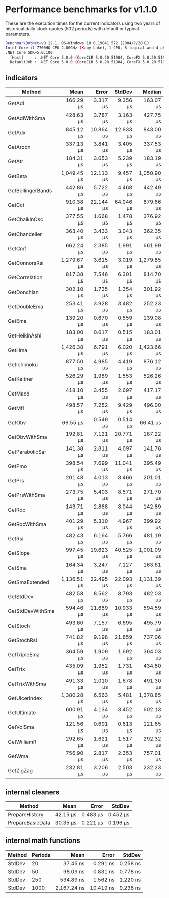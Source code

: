 # Performance benchmarks for v1.1.0

These are the execution times for the current indicators using two years of historical daily stock quotes (502 periods) with default or typical parameters.

``` bash
BenchmarkDotNet=v0.12.1, OS=Windows 10.0.19041.572 (2004/?/20H1)
Intel Core i7-7700HQ CPU 2.80GHz (Kaby Lake), 1 CPU, 8 logical and 4 physical cores
.NET Core SDK=5.0.100
  [Host]     : .NET Core 5.0.0 (CoreCLR 5.0.20.51904, CoreFX 5.0.20.51904), X64 RyuJIT
  DefaultJob : .NET Core 5.0.0 (CoreCLR 5.0.20.51904, CoreFX 5.0.20.51904), X64 RyuJIT
```

## indicators

|             Method |        Mean |     Error |    StdDev |      Median |
|------------------- |------------:|----------:|----------:|------------:|
|             GetAdl |   166.29 μs |  3.317 μs |  9.356 μs |   163.07 μs |
|      GetAdlWithSma |   428.63 μs |  3.787 μs |  3.163 μs |   427.75 μs |
|             GetAdx |   845.12 μs | 10.864 μs | 12.933 μs |   843.00 μs |
|           GetAroon |   337.13 μs |  3.841 μs |  3.405 μs |   337.53 μs |
|             GetAtr |   184.31 μs |  3.653 μs |  5.239 μs |   183.19 μs |
|            GetBeta | 1,049.45 μs | 12.113 μs |  9.457 μs | 1,050.90 μs |
|  GetBollingerBands |   442.86 μs |  5.722 μs |  4.468 μs |   442.49 μs |
|             GetCci |   910.38 μs | 22.144 μs | 64.946 μs |   879.66 μs |
|      GetChaikinOsc |   377.55 μs |  1.668 μs |  1.478 μs |   376.92 μs |
|      GetChandelier |   363.40 μs |  3.433 μs |  3.043 μs |   362.35 μs |
|             GetCmf |   662.24 μs |  2.385 μs |  1.991 μs |   661.99 μs |
|      GetConnorsRsi | 1,279.67 μs |  3.615 μs |  3.019 μs | 1,279.85 μs |
|     GetCorrelation |   817.38 μs |  7.546 μs |  6.301 μs |   814.70 μs |
|        GetDonchian |   302.10 μs |  1.735 μs |  1.354 μs |   301.92 μs |
|       GetDoubleEma |   253.41 μs |  3.928 μs |  3.482 μs |   252.23 μs |
|             GetEma |   139.20 μs |  0.670 μs |  0.559 μs |   139.08 μs |
|      GetHeikinAshi |   183.00 μs |  0.617 μs |  0.515 μs |   183.01 μs |
|             GetHma | 1,426.38 μs |  6.791 μs |  6.020 μs | 1,423.66 μs |
|        GetIchimoku |   877.50 μs |  4.985 μs |  4.419 μs |   876.12 μs |
|         GetKeltner |   526.29 μs |  1.989 μs |  1.553 μs |   526.26 μs |
|            GetMacd |   418.10 μs |  3.455 μs |  2.697 μs |   417.17 μs |
|             GetMfi |   498.57 μs |  7.252 μs |  9.429 μs |   496.00 μs |
|             GetObv |    66.55 μs |  0.549 μs |  0.514 μs |    66.41 μs |
|      GetObvWithSma |   192.81 μs |  7.121 μs | 20.771 μs |   187.22 μs |
|    GetParabolicSar |   141.38 μs |  2.811 μs |  4.697 μs |   141.78 μs |
|             GetPmo |   398.54 μs |  7.699 μs | 11.041 μs |   395.49 μs |
|             GetPrs |   201.48 μs |  4.013 μs |  8.466 μs |   201.01 μs |
|      GetPrsWithSma |   273.75 μs |  5.403 μs |  8.571 μs |   271.70 μs |
|             GetRoc |   143.71 μs |  2.868 μs |  8.044 μs |   142.89 μs |
|      GetRocWithSma |   401.29 μs |  5.310 μs |  4.967 μs |   399.92 μs |
|             GetRsi |   482.43 μs |  6.164 μs |  5.766 μs |   481.19 μs |
|           GetSlope |   997.45 μs | 19.623 μs | 40.525 μs | 1,001.09 μs |
|             GetSma |   164.34 μs |  3.247 μs |  7.127 μs |   163.61 μs |
|     GetSmaExtended | 1,136.51 μs | 22.495 μs | 22.093 μs | 1,131.39 μs |
|          GetStdDev |   482.58 μs |  8.562 μs |  8.793 μs |   482.03 μs |
|   GetStdDevWithSma |   594.46 μs | 11.689 μs | 10.933 μs |   594.59 μs |
|           GetStoch |   493.60 μs |  7.157 μs |  6.695 μs |   495.79 μs |
|        GetStochRsi |   741.82 μs |  9.198 μs | 21.859 μs |   737.06 μs |
|       GetTripleEma |   364.59 μs |  1.909 μs |  1.692 μs |   364.03 μs |
|            GetTrix |   435.09 μs |  1.952 μs |  1.731 μs |   434.60 μs |
|     GetTrixWithSma |   491.33 μs |  2.010 μs |  1.678 μs |   491.30 μs |
|      GetUlcerIndex | 1,380.28 μs |  6.563 μs |  5.481 μs | 1,378.85 μs |
|        GetUltimate |   600.91 μs |  4.134 μs |  3.452 μs |   602.13 μs |
|          GetVolSma |   121.56 μs |  0.691 μs |  0.613 μs |   121.65 μs |
|        GetWilliamR |   292.65 μs |  1.621 μs |  1.517 μs |   292.32 μs |
|             GetWma |   756.90 μs |  2.817 μs |  2.353 μs |   757.01 μs |
|          GetZigZag |   232.81 μs |  3.206 μs |  2.503 μs |   232.23 μs |

## internal cleaners

|           Method |     Mean |    Error |   StdDev |
|----------------- |---------:|---------:|---------:|
|   PrepareHistory | 42.15 μs | 0.483 μs | 0.452 μs |
| PrepareBasicData | 30.35 μs | 0.221 μs | 0.196 μs |

## internal math functions

| Method | Periods |        Mean |     Error |   StdDev |
|------- |-------- |------------:|----------:|---------:|
| StdDev |      20 |    37.45 ns |  0.291 ns | 0.258 ns |
| StdDev |      50 |    98.09 ns |  0.831 ns | 0.778 ns |
| StdDev |     250 |   534.89 ns |  1.562 ns | 1.220 ns |
| StdDev |    1000 | 2,167.24 ns | 10.419 ns | 9.236 ns |
